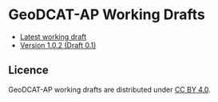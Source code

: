 # GeoDCAT-AP Working Drafts

- [Latest working draft](./latest/)
- [Version 1.0.2 (Draft 0.1)](./1.0.2-draft-0.1/)

## Licence

GeoDCAT-AP working drafts are distributed under [CC BY 4.0](https://creativecommons.org/licenses/by/4.0/).
